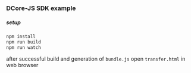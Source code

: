 ### DCore-JS SDK example

##### setup
```bash
npm install
npm run build
npm run watch
```
after successful build and generation of `bundle.js` open `transfer.html` in web browser
